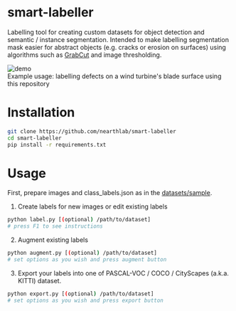 # smart-labeller
Labelling tool for creating custom datasets for object detection and semantic / instance segmentation.
Intended to make labelling segmentation mask easier for abstract objects (e.g. cracks or erosion on surfaces) using algorithms such as  [GrabCut](https://docs.opencv.org/3.4/d8/d83/tutorial_py_grabcut.html) and image thresholding.

![demo](./demo.gif)
<br/>Example usage: labelling defects on a wind turbine's blade surface using this repository

# Installation
``` bash
git clone https://github.com/nearthlab/smart-labeller
cd smart-labeller
pip install -r requirements.txt
```

# Usage
First, prepare images and class_labels.json as in the [datasets/sample](https://github.com/nearthlab/smart-labeller/tree/master/datasets/sample).
1. Create labels for new images or edit existing labels
``` bash
python label.py [(optional) /path/to/dataset]
# press F1 to see instructions
```

2. Augment existing labels
``` bash
python augment.py [(optional) /path/to/dataset]
# set options as you wish and press augment button
```

3. Export your labels into one of PASCAL-VOC / COCO / CityScapes (a.k.a. KITTI) dataset.
``` bash
python export.py [(optional) /path/to/dataset]
# set options as you wish and press export button
```

